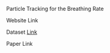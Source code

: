 Particle Tracking for the Breathing Rate

Website Link

Dataset [Link](https://huggingface.co/datasets/justchugh/MPSC-RR)

Paper Link
